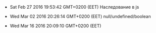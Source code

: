 * Sat Feb 27 2016 19:53:42 GMT+0200 (EET)
Наследование в js

* Wed Mar 02 2016 20:26:14 GMT+0200 (EET)
null/undefined/boolean

* Wed Mar 16 2016 20:09:10 GMT+0200 (EET)
